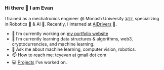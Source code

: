 ### Hi there 👋 I am Evan

I trained as a mechatronics engineer @ Monash University 🇦🇺, specializing in Robotics 🤖 & AI 🧠. Recently, I interned at [AIDrivers](https://www.aidrivers.ai/) 🚚.

- 🔭 I’m currently working on [my portfolio website](https://evan-tan.github.io/)
- 🌱 I’m currently learning data structures & algorithms, web3, cryptocurrencies, and machine learning.
- 💬 Ask me about machine learning, computer vision, robotics.
- 📫 How to reach me: tcyevan at gmail dot com
- 💻 [Projects](https://evan-tan.github.io/projects) I've worked on.
<!--
**evan-tan/evan-tan** is a ✨ _special_ ✨ repository because its `README.md` (this file) appears on your GitHub profile.

Here are some ideas to get you started:
- 👯 I’m looking to collaborate on ...
- 🤔 I’m looking for help with ...
- 😄 Pronouns: ...
- ⚡ Fun fact: ...
-->

